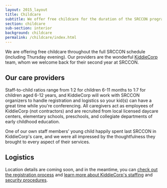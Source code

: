 ```yaml
---
layout: 2015_layout
title: Childcare
subtitle: We offer free childcare for the duration of the SRCCON program and welcome families of all sizes
section: childcare
sub-section: interior
background: childcare
permalink: /childcare/index.html
---
```


We are offering free childcare throughout the full SRCCON schedule (including Thursday evening). Our providers are the wonderful [KiddieCorp](https://www.kiddiecorp.com/) team, whom we welcome back for their second year at SRCCON.

## Our care providers

Staff-to-child ratios range from 1:2 for children 6-11 months to 1:7 for children aged 6-12 years, and KiddieCorp will work with SRCCON organizers to handle registration and logistics so your kid(s) can have a great time while you're conferencing. All caregivers act as employees of KiddieCorp (not contractors) and are recruited from local licensed daycare centers, elementary schools, preschools, and collegiate departments of early childhood education.

One of our own staff members' young child happily spent last SRCCON in KiddieCorp's care, and we were all impressed by the thoughtfulness they brought to every aspect of their services.

## Logistics

Location details are coming soon, and in the meantime, you can [check out the registration process](https://www.jotform.com/KiddieCorp/srcconkids) and [learn more about KiddieCorp's staffing](https://www.kiddiecorp.com/staffselect.html) and [security procedures](https://www.kiddiecorp.com/security.html).
